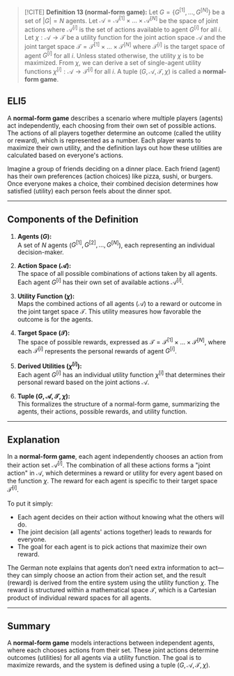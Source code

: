 
> [!CITE] **Definition 13 (normal-form game):** 
> Let $G = \{G^{[1]}, \ldots, G^{[N]}\}$ be a set of $|G|=N$ agents. Let $\mathcal{A} = \mathcal{A}^{[1]} \times \ldots \times \mathcal{A}^{[N]}$ be the space of joint actions where $\mathcal{A}^{[i]}$ is the set of actions available to agent $G^{[i]}$ for all  $i$. Let $\chi: \mathcal{A} \to \mathcal{T}$ be a utility function for the joint action space $\mathcal{A}$ and the joint target space $\mathcal{T} = \mathcal{T}^{[1]} \times \ldots \times \mathcal{T}^{[N]}$ where $\mathcal{T}^{[i]}$ is the target space of agent $G^{[i]}$ for all $i$. Unless stated otherwise, the utility $\chi$ is to be maximized. From $\chi$, we can derive a set of single-agent utility functions $\chi^{[i]} : \mathcal{A} \to \mathcal{T}^{[i]}$  for all $i$. A tuple $(G, \mathcal{A}, \mathcal{T}, \chi)$ is called a **normal-form game**. 

## ELI5

A **normal-form game** describes a scenario where multiple players (agents) act independently, each choosing from their own set of possible actions. The actions of all players together determine an outcome (called the utility or reward), which is represented as a number. Each player wants to maximize their own utility, and the definition lays out how these utilities are calculated based on everyone's actions.

Imagine a group of friends deciding on a dinner place. Each friend (agent) has their own preferences (action choices) like pizza, sushi, or burgers. Once everyone makes a choice, their combined decision determines how satisfied (utility) each person feels about the dinner spot.

---

## Components of the Definition

1. **Agents ($G$):**  
    A set of $N$ agents ($G^{[1]}, G^{[2]}, \ldots, G^{[N]}$), each representing an individual decision-maker.
    
2. **Action Space ($\mathcal{A}$):**  
    The space of all possible combinations of actions taken by all agents. Each agent $G^{[i]}$ has their own set of available actions $\mathcal{A}^{[i]}$.
    
3. **Utility Function ($\chi$):**  
    Maps the combined actions of all agents ($\mathcal{A}$) to a reward or outcome in the joint target space $\mathcal{T}$. This utility measures how favorable the outcome is for the agents.
    
4. **Target Space ($\mathcal{T}$):**  
    The space of possible rewards, expressed as $\mathcal{T} = \mathcal{T}^{[1]} \times \ldots \times \mathcal{T}^{[N]}$, where each $\mathcal{T}^{[i]}$ represents the personal rewards of agent $G^{[i]}$.
    
5. **Derived Utilities ($\chi^{[i]}$):**  
    Each agent $G^{[i]}$ has an individual utility function $\chi^{[i]}$ that determines their personal reward based on the joint actions $\mathcal{A}$.
    
6. **Tuple $(G, \mathcal{A}, \mathcal{T}, \chi)$:**  
    This formalizes the structure of a normal-form game, summarizing the agents, their actions, possible rewards, and utility function.
    

---

## Explanation

In a **normal-form game**, each agent independently chooses an action from their action set $\mathcal{A}^{[i]}$. The combination of all these actions forms a "joint action" in $\mathcal{A}$, which determines a reward or utility for every agent based on the function $\chi$. The reward for each agent is specific to their target space $\mathcal{T}^{[i]}$.

To put it simply:

- Each agent decides on their action without knowing what the others will do.
- The joint decision (all agents' actions together) leads to rewards for everyone.
- The goal for each agent is to pick actions that maximize their own reward.

The German note explains that agents don’t need extra information to act—they can simply choose an action from their action set, and the result (reward) is derived from the entire system using the utility function $\chi$. The reward is structured within a mathematical space $\mathcal{T}$, which is a Cartesian product of individual reward spaces for all agents.

---

## Summary

A **normal-form game** models interactions between independent agents, where each chooses actions from their set. These joint actions determine outcomes (utilities) for all agents via a utility function. The goal is to maximize rewards, and the system is defined using a tuple $(G, \mathcal{A}, \mathcal{T}, \chi)$.